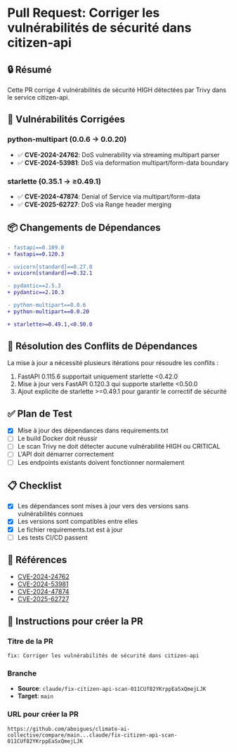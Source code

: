 # Pull Request: Corriger les vulnérabilités de sécurité dans citizen-api

## 🔒 Résumé

Cette PR corrige 4 vulnérabilités de sécurité HIGH détectées par Trivy dans le service citizen-api.

## 🐛 Vulnérabilités Corrigées

### python-multipart (0.0.6 → 0.0.20)
- ✅ **CVE-2024-24762**: DoS vulnerability via streaming multipart parser
- ✅ **CVE-2024-53981**: DoS via deformation multipart/form-data boundary

### starlette (0.35.1 → ≥0.49.1)
- ✅ **CVE-2024-47874**: Denial of Service via multipart/form-data
- ✅ **CVE-2025-62727**: DoS via Range header merging

## 📦 Changements de Dépendances

```diff
- fastapi==0.109.0
+ fastapi==0.120.3

- uvicorn[standard]==0.27.0
+ uvicorn[standard]==0.32.1

- pydantic==2.5.3
+ pydantic==2.10.3

- python-multipart==0.0.6
+ python-multipart==0.0.20

+ starlette>=0.49.1,<0.50.0
```

## 🔧 Résolution des Conflits de Dépendances

La mise à jour a nécessité plusieurs itérations pour résoudre les conflits :
1. FastAPI 0.115.6 supportait uniquement starlette <0.42.0
2. Mise à jour vers FastAPI 0.120.3 qui supporte starlette <0.50.0
3. Ajout explicite de starlette >=0.49.1 pour garantir le correctif de sécurité

## ✅ Plan de Test

- [x] Mise à jour des dépendances dans requirements.txt
- [ ] Le build Docker doit réussir
- [ ] Le scan Trivy ne doit détecter aucune vulnérabilité HIGH ou CRITICAL
- [ ] L'API doit démarrer correctement
- [ ] Les endpoints existants doivent fonctionner normalement

## 📋 Checklist

- [x] Les dépendances sont mises à jour vers des versions sans vulnérabilités connues
- [x] Les versions sont compatibles entre elles
- [x] Le fichier requirements.txt est à jour
- [ ] Les tests CI/CD passent

## 🔗 Références

- [CVE-2024-24762](https://avd.aquasec.com/nvd/cve-2024-24762)
- [CVE-2024-53981](https://avd.aquasec.com/nvd/cve-2024-53981)
- [CVE-2024-47874](https://avd.aquasec.com/nvd/cve-2024-47874)
- [CVE-2025-62727](https://avd.aquasec.com/nvd/cve-2025-62727)

## 📝 Instructions pour créer la PR

### Titre de la PR
```
fix: Corriger les vulnérabilités de sécurité dans citizen-api
```

### Branche
- **Source**: `claude/fix-citizen-api-scan-011CUf82YKrppEaSxQmejLJK`
- **Target**: `main`

### URL pour créer la PR
```
https://github.com/aboigues/climate-ai-collective/compare/main...claude/fix-citizen-api-scan-011CUf82YKrppEaSxQmejLJK
```
